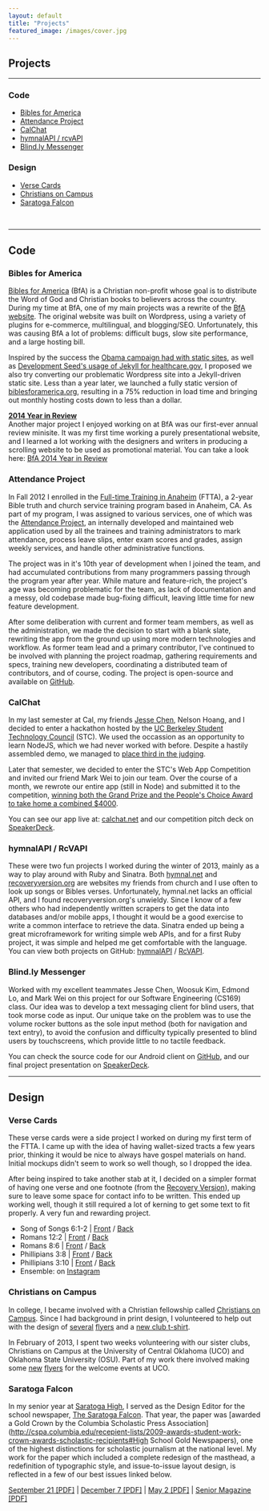 ```yaml
---
layout: default
title: "Projects"
featured_image: /images/cover.jpg
---
```


## Projects
---

### Code

* [Bibles for America](#bfa)
* [Attendance Project](#attendanceproject)
* [CalChat](#calchat)
* [hymnalAPI / rcvAPI](#apis)
* [Blind.ly Messenger](#blindly)

### Design

* [Verse Cards](#versecards)
* [Christians on Campus](#coc)
* [Saratoga Falcon](#falcon)
  
<br>

---

## Code

<span id="bfa"></span>
### Bibles for America

[Bibles for America](http://bfa.org) (BfA) is a Christian non-profit whose goal is to distribute the Word of God and Christian books to believers across the country. During my time at BfA, one of my main projects was a rewrite of the [BfA website](http://biblesforamerica.org). The original website was built on Wordpress, using a variety of plugins for e-commerce, multilingual, and blogging/SEO. Unfortunately, this was causing BfA a lot of problems: difficult bugs, slow site performance, and a large hosting bill. 

Inspired by the success the [Obama campaign had with static sites](http://kylerush.net/blog/meet-the-obama-campaigns-250-million-fundraising-platform/), as well as [Development Seed's usage of Jekyll for healthcare.gov](http://www.theatlantic.com/technology/archive/2013/06/healthcaregov-code-developed-by-the-people-and-for-the-people-released-back-to-the-people/277295/), I proposed we also try converting our problematic Wordpress site into a Jekyll-driven static site. Less than a year later, we launched a fully static version of [biblesforamerica.org](http://bfa.org), resulting in a 75% reduction in load time and bringing out monthly hosting costs down to less than a dollar.

**[2014 Year in Review](http://bfa.org/2014)**  
Another major project I enjoyed working on at BfA was our first-ever annual review minisite. It was my first time working a purely presentational website, and I learned a lot working with the designers and writers in producing a scrolling website to be used as promotional material. You can take a look here: [BfA 2014 Year in Review](http://bfa.org/2014)


<span id="attendanceproject"></span>
### Attendance Project

In Fall 2012 I enrolled in the [Full-time Training in Anaheim](http://ftta.org) (FTTA), a 2-year Bible truth and church service training program based in Anaheim, CA. As part of my program, I was assigned to various services, one of which was the [Attendance Project](https://github.com/attendanceproject/djattendance), an internally developed and maintained web application used by all the trainees and training administrators to mark attendance, process leave slips, enter exam scores and grades, assign weekly services, and handle other administrative functions.

The project was in it's 10th year of development when I joined the team, and had accumulated contributions from many programmers passing through the program year after year. While mature and feature-rich, the project's age was becoming problematic for the team, as lack of documentation and a messy, old codebase made bug-fixing difficult, leaving little time for new feature development. 

After some deliberation with current and former team members, as well as the administration, we made the decision to start with a blank slate, rewriting the app from the ground up using more modern technologies and workflow. As former team lead and a primary contributor, I've continued to be involved with planning the project roadmap, gathering requirements and specs, training new developers, coordinating a distributed team of contributors, and of course, coding. The project is open-source and available on [GitHub](https://github.com/attendanceproject/djattendance).

<span id="calchat"></span>
### CalChat

In my last semester at Cal, my friends [Jesse Chen](http://jessechen.net), Nelson Hoang, and I decided to enter a hackathon hosted by the [UC Berkeley Student Technology Council](http://stc.berkeley.edu/) (STC). We used the occassion as an opportunity to learn NodeJS, which we had never worked with before. Despite a hastily assembled demo, we managed to [place third in the judging](http://stc.berkeley.edu/competitions/code-4-cal/2011-2012).

Later that semester, we decided to enter the STC's Web App Competition and invited our friend Mark Wei to join our team. Over the course of a month, we rewrote our entire app (still in Node) and submitted it to the competition, [winning both the Grand Prize and the People's Choice Award to take home a combined $4000](http://stc.berkeley.edu/competitions/web-app-competition/2011-2012). 

You can see our app live at: [calchat.net](http://calchat.net) and our competition pitch deck on [SpeakerDeck](https://speakerdeck.com/ricefield/calchat).

<span id="apis"></span>
### hymnalAPI / RcVAPI

These were two fun projects I worked during the winter of 2013, mainly as a way to play around with Ruby and Sinatra. Both [hymnal.net](http://hymnal.net) and [recoveryversion.org](http://online.recoveryversion.org) are websites my friends from church and I use often to look up songs or Bibles verses. Unfortunately, hymnal.net lacks an official API, and I found recoveryversion.org's unwieldy. Since I know of a few others who had independently written scrapers to get the data into databases and/or mobile apps, I thought it would be a good exercise to write a common interface to retrieve the data. Sinatra ended up being a great microframework for writing simple web APIs, and for a first Ruby project, it was simple and helped me get comfortable with the language. You can view both projects on GitHub: [hymnalAPI](https://github.com/ricefield/hymnalAPI) / [RcVAPI](https://github.com/ricefield/RcVAPI).

<span id="blindly"></span>
### Blind.ly Messenger

Worked with my excellent teammates Jesse Chen, Woosuk Kim, Edmond Lo, and Mark Wei on this project for our Software Engineering (CS169) class. Our idea was to develop a text messaging client for blind users, that took morse code as input. Our unique take on the problem was to use the volume rocker buttons as the sole input method (both for navigation and text entry), to avoid the confusion and difficulty typically presented to blind users by touchscreens, which provide little to no tactile feedback.

You can check the source code for our Android client on [GitHub](https://github.com/pingpongboss/Blind.ly-Messenger), and our final project presentation on [SpeakerDeck](https://speakerdeck.com/ricefield/blindly-messenger).

---

## Design

<span id="versecards"></span>
### Verse Cards

These verse cards were a side project I worked on during my first term of the FTTA. I came up with the idea of having wallet-sized tracts a few years prior, thinking it would be nice to always have gospel materials on hand. Initial mockups didn't seem to work so well though, so I dropped the idea.

After being inspired to take another stab at it, I decided on a simpler format of having one verse and one footnote (from the [Recovery Version](http://recoveryversion.org)), making sure to leave some space for contact info to be written. This ended up working well, though it still required a lot of kerning to get some text to fit properly. A very fun and rewarding project. 

* Song of Songs 6:1-2 | [Front](tracts/SS61-2front.pdf) / [Back](tracts/SS61-2back.pdf)
* Romans 12:2 | [Front](tracts/Rom122front.pdf) / [Back](tracts/Rom122back.pdf)
* Romans 8:6 | [Front](tracts/Rom86front.pdf) / [Back](tracts/Rom86back.pdf)
* Phillipians 3:8 | [Front](tracts/Phil38front.pdf) / [Back](tracts/Phil38back.pdf)
* Phillipians 3:10 | [Front](tracts/Phil310front.pdf) / [Back](Phil310back.pdf)
* Ensemble: on [Instagram](https://instagram.com/p/UM2_tEmzNS/?taken-by=ricefield) 

<span id="coc"></span>
### Christians on Campus

In college, I became involved with a Christian fellowship called [Christians on Campus](http://christiansoncampus.info/). Since I had background in print design, I volunteered to help out with the design of [several](coc/flyers/2010welcomemtghandout.jpg) [flyers](coc/flyers/2011celebrationmtg.pdf) and a [new club t-shirt](coc/tshirt/final.jpg).

In February of 2013, I spent two weeks volunteering with our sister clubs, Christians on Campus at the University of Central Oklahoma (UCO) and Oklahoma State University (OSU). Part of my work there involved making some [new](coc/UCO/info.pdf) [flyers](coc/UCO/signup.pdf) for the welcome events at UCO.

<span id="falcon"></span>
### Saratoga Falcon

In my senior year at [Saratoga High](http://www.saratogahigh.org/), I served as the Design Editor for the school newspaper, [The Saratoga Falcon](http://saratogafalcon.org/). That year, the paper was [awarded a Gold Crown by the Columbia Scholastic Press Association](http://cspa.columbia.edu/recepient-lists/2009-awards-student-work-crown-awards-scholastic-recipients#High School Gold Newspapers), one of the highest distinctions for scholastic journalism at the national level. My work for the paper which included a complete redesign of the masthead, a redefinition of typographic style, and issue-to-issue layout design, is reflected in a few of our best issues linked below.

[September 21 [PDF]](falcon/sept21issue.pdf)  |  [December 7 [PDF]](/falcon/dec7issue.pdf)  |  [May 2 [PDF]](falcon/may2issue.pdf)  |  [Senior Magazine [PDF]](falcon/seniormag.pdf)  
